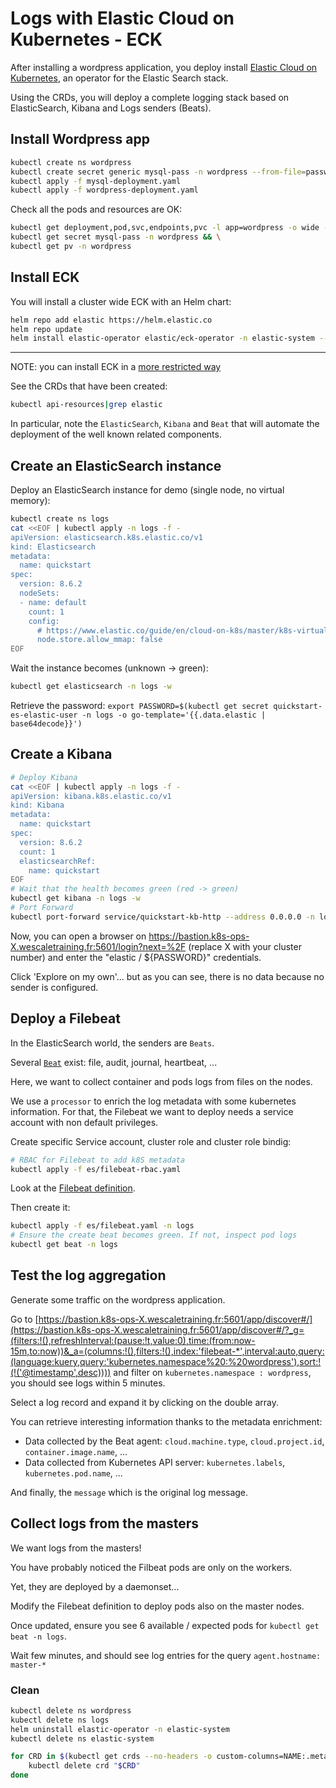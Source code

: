 # Logs with Elastic Cloud on Kubernetes - ECK

After installing a wordpress application, you deploy install [Elastic Cloud on Kubernetes](https://www.elastic.co/guide/en/cloud-on-k8s/master/k8s-overview.html), an operator for the Elastic Search stack.

Using the CRDs, you will deploy a complete logging stack based on ElasticSearch, Kibana and Logs senders (Beats).

## Install Wordpress app

```sh
kubectl create ns wordpress
kubectl create secret generic mysql-pass -n wordpress --from-file=password.txt
kubectl apply -f mysql-deployment.yaml
kubectl apply -f wordpress-deployment.yaml
```

Check all the pods and resources are OK:

```sh
kubectl get deployment,pod,svc,endpoints,pvc -l app=wordpress -o wide -n wordpress && \
kubectl get secret mysql-pass -n wordpress && \
kubectl get pv -n wordpress
```

## Install ECK

You will install a cluster wide ECK with an Helm chart:

```sh
helm repo add elastic https://helm.elastic.co
helm repo update
helm install elastic-operator elastic/eck-operator -n elastic-system --create-namespace
```

---

NOTE: you can install ECK in a [more restricted way](https://www.elastic.co/guide/en/cloud-on-k8s/master/k8s-install-helm.html#k8s-install-helm-restricted)

See the CRDs that have been created:

```sh
kubectl api-resources|grep elastic
```

In particular, note the `ElasticSearch`, `Kibana` and `Beat` that will automate the deployment of the well known related components.

## Create an ElasticSearch instance

Deploy an ElasticSearch instance for demo (single node, no virtual memory):

```sh
kubectl create ns logs
cat <<EOF | kubectl apply -n logs -f -
apiVersion: elasticsearch.k8s.elastic.co/v1
kind: Elasticsearch
metadata:
  name: quickstart
spec:
  version: 8.6.2
  nodeSets:
  - name: default
    count: 1
    config:
      # https://www.elastic.co/guide/en/cloud-on-k8s/master/k8s-virtual-memory.html
      node.store.allow_mmap: false
EOF
```

Wait the instance becomes (unknown -> green):

```sh
kubectl get elasticsearch -n logs -w
```

Retrieve the password: `export PASSWORD=$(kubectl get secret quickstart-es-elastic-user -n logs -o go-template='{{.data.elastic | base64decode}}')`

## Create a Kibana

```sh
# Deploy Kibana
cat <<EOF | kubectl apply -n logs -f -
apiVersion: kibana.k8s.elastic.co/v1
kind: Kibana
metadata:
  name: quickstart
spec:
  version: 8.6.2
  count: 1
  elasticsearchRef:
    name: quickstart
EOF
# Wait that the health becomes green (red -> green)
kubectl get kibana -n logs -w
# Port Forward
kubectl port-forward service/quickstart-kb-http --address 0.0.0.0 -n logs 5601 &
```

Now, you can open a browser on <https://bastion.k8s-ops-X.wescaletraining.fr:5601/login?next=%2F> (replace X with your cluster number) and enter the "elastic / ${PASSWORD}" credentials.

Click 'Explore on my own'... but as you can see, there is no data because no sender is configured.

## Deploy a Filebeat

In the ElasticSearch world, the senders are `Beats`.

Several [`Beat`](https://www.elastic.co/beats/) exist: file, audit, journal, heartbeat, ...

Here, we want to collect container and pods logs from files on the nodes.

We use a `processor` to enrich the log metadata with some kubernetes information.
For that, the Filebeat we want to deploy needs a service account with non default privileges.

Create specific Service account, cluster role and cluster role bindig:

```sh
# RBAC for Filebeat to add k8S metadata
kubectl apply -f es/filebeat-rbac.yaml
```

Look at the [Filebeat definition](es/filebeat.yaml).

Then create it:

```sh
kubectl apply -f es/filebeat.yaml -n logs
# Ensure the create beat becomes green. If not, inspect pod logs
kubectl get beat -n logs
```

## Test the log aggregation

Generate some traffic on the wordpress application.

Go to [https://bastion.k8s-ops-X.wescaletraining.fr:5601/app/discover#/](https://bastion.k8s-ops-X.wescaletraining.fr:5601/app/discover#/?_g=(filters:!(),refreshInterval:(pause:!t,value:0),time:(from:now-15m,to:now))&_a=(columns:!(),filters:!(),index:'filebeat-*',interval:auto,query:(language:kuery,query:'kubernetes.namespace%20:%20wordpress'),sort:!(!('@timestamp',desc)))) and filter on `kubernetes.namespace : wordpress`, you should see logs within 5 minutes.

Select a log record and expand it by clicking on the double array.

You can retrieve interesting information thanks to the metadata enrichment:

* Data collected by the Beat agent: `cloud.machine.type`, `cloud.project.id`, `container.image.name`, ...
* Data collected from Kubernetes API server: `kubernetes.labels`, `kubernetes.pod.name`, ...

And finally, the `message` which is the original log message.

## Collect logs from the masters

We want logs from the masters!

You have probably noticed the Filbeat pods are only on the workers.

Yet, they are deployed by a daemonset...

Modify the Filebeat definition to deploy pods also on the master nodes.

Once updated, ensure you see 6 available / expected pods for `kubectl get beat -n logs`.

Wait few minutes, and should see log entries for the query `agent.hostname: master-*`

### Clean

```sh
kubectl delete ns wordpress
kubectl delete ns logs
helm uninstall elastic-operator -n elastic-system
kubectl delete ns elastic-system

for CRD in $(kubectl get crds --no-headers -o custom-columns=NAME:.metadata.name | grep k8s.elastic.co); do
    kubectl delete crd "$CRD"
done
```
